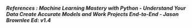 
##### References : Machine Learning Mastery with Python - Understand Your Data Create Accurate Models and Work Projects End-to-End - Jason Brownlee Ed: v1.4
